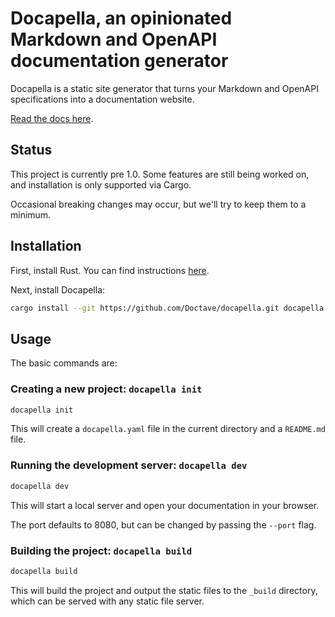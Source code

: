 Docapella, an opinionated Markdown and OpenAPI documentation generator 
======================================================================

Docapella is a static site generator that turns your Markdown and OpenAPI specifications into a documentation website.

[Read the docs here](https://www.docapella.com).

## Status

This project is currently pre 1.0. Some features are still being worked on, and installation is only supported via Cargo.

Occasional breaking changes may occur, but we'll try to keep them to a minimum.

## Installation

First, install Rust. You can find instructions [here](https://www.rust-lang.org/tools/install).

Next, install Docapella:

```bash
cargo install --git https://github.com/Doctave/docapella.git docapella
```

## Usage

The basic commands are:

### Creating a new project: `docapella init`

```bash
docapella init
```

This will create a `docapella.yaml` file in the current directory and a `README.md` file.

### Running the development server: `docapella dev`

```bash
docapella dev
```

This will start a local server and open your documentation in your browser.

The port defaults to 8080, but can be changed by passing the `--port` flag.

### Building the project: `docapella build`

```bash
docapella build
```

This will build the project and output the static files to the `_build` directory, which can be served with any static file server.

